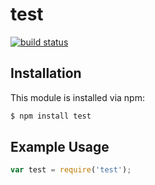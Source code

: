 # test



[![build status](https://secure.travis-ci.org//test.png)](http://travis-ci.org//test)

## Installation

This module is installed via npm:

``` bash
$ npm install test
```

## Example Usage

``` js
var test = require('test');
```
